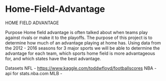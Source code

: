 # Home-Field-Advantage

HOME FIELD ADVANTAGE

Purpose
Home field advantage is often talked about when teams play against rivals 
or make it to the playoffs. The purpose of this project is to determine 
how much of an advantage playing at home has. Using data 
from the 2012 - 2016 seasons for 3 major sports we will be able to determine the advantage for each team, which sports home field is more advantageous for, and which states have the best advantage. 

Datasets
NFL - https://www.kaggle.com/toddwfloyd/footballscores
NBA - api for stats.nba.com
MLB - 
